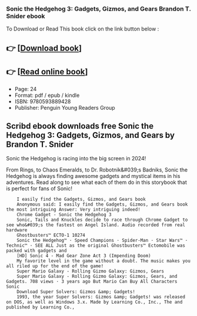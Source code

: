 ### Sonic the Hedgehog 3: Gadgets, Gizmos, and Gears Brandon T. Snider ebook

To Download or Read This book click on the link button below :

## 👉  [**[Download book](http://ebooksharez.info/download.php?group=book&from=github.com&id=721416&lnk=1081 "Download book")**]

## 👉  [**[Read online book](http://ebooksharez.info/download.php?group=book&from=github.com&id=721416&lnk=1081 "Read online book")**]


* Page: 24
* Format: pdf / epub / kindle
* ISBN: 9780593889428
* Publisher: Penguin Young Readers Group



## Scribd ebook downloads free Sonic the Hedgehog 3: Gadgets, Gizmos, and Gears by Brandon T. Snider



Sonic the Hedgehog is racing into the big screen in 2024!
 
 From Rings, to Chaos Emeralds, to Dr. Robotnik&amp;#039;s Badniks, Sonic the Hedgehog is always finding awesome gadgets and mystical items in his adventures. Read along to see what each of them do in this storybook that is perfect for fans of Sonic!


        I easily find the Gadgets, Gizmos, and Gears book
        Anonymous said: I easily find the Gadgets, Gizmos, and Gears book the most intriguing Answer: Very intriguing indeed!
        Chrome Gadget - Sonic the Hedgehog 3
        Sonic, Tails and Knuckles decide to race through Chrome Gadget to see who&#039;s the fastest on Angel Island. Audio recorded from real hardware 
        Ghostbusters™ ECTO-1 10274
        Sonic the Hedgehog™ · Speed Champions · Spider-Man · Star Wars™ · Technic™ · SEE ALL Just as the original Ghostbusters™ Ectomobile was packed with gadgets and 
        [HD] Sonic 4 - Mad Gear Zone Act 3 (Impending Doom)
        My favorite level in the game without a doubt. The music makes you all riled up for the end of the game!
        Super Mario Galaxy - Rolling Gizmo Galaxy: Gizmos, Gears
        Super Mario Galaxy - Rolling Gizmo Galaxy: Gizmos, Gears, and Gadgets. 708 views · 3 years ago But Mario Can Buy All Characters Sonic 
        Download Super Solvers: Gizmos &amp; Gadgets!
        1993, the year Super Solvers: Gizmos &amp; Gadgets! was released on DOS, as well as Windows 3.x. Made by Learning Co., Inc., The and published by Learning Co., 
    




